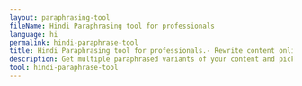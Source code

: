 ```yaml
---
layout: paraphrasing-tool
fileName: Hindi Paraphrasing tool for professionals
language: hi
permalink: hindi-paraphrase-tool
title: Hindi Paraphrasing tool for professionals.- Rewrite content online for free.
description: Get multiple paraphrased variants of your content and pick the best variant for your use case. Only tool which provides this feature. Try it out now !
tool: hindi-paraphrase-tool
---
```

